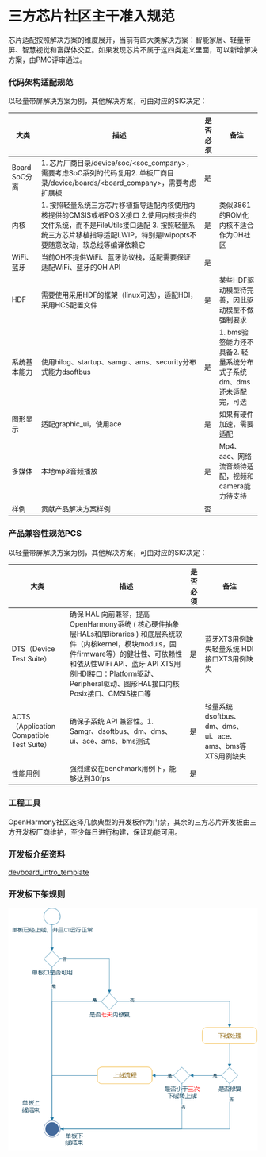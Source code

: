 # 三方芯片社区主干准入规范

芯片适配按照解决方案的维度展开，当前有四大类解决方案：智能家居、轻量带屏、智慧视觉和富媒体交互。如果发现芯片不属于这四类定义里面，可以新增解决方案，由PMC评审通过。

### 代码架构适配规范

以轻量带屏解决方案为例，其他解决方案，可由对应的SIG决定：

| **大类**      | **描述**                                                     | **是否必须** | **备注**                                                     |
| ------------- | ------------------------------------------------------------ | ------------ | ------------------------------------------------------------ |
| Board SoC分离 | 1. 芯片厂商目录/device/soc/<soc_company>，需要考虑SoC系列的代码复用2. 单板厂商目录/device/boards/<board_company>，需要考虑扩展板 | 是           |                                                              |
| 内核          | 1. 按照轻量系统三方芯片移植指导适配内核使用内核提供的CMSIS或者POSIX接口 2.使用内核提供的文件系统，而不是FileUtils接口适配 3. 按照轻量系统三方芯片移植指导适配LWIP，特别是lwipopts不要随意改动，软总线等编译依赖它 | 是           | 类似3861的ROM化内核不适合作为OH社区                          |
| WiFi、蓝牙    | 当前OH不提供WiFi、蓝牙协议栈，适配需要保证适配WiFi、蓝牙的OH API | 是           |                                                              |
| HDF           | 需要使用采用HDF的框架（linux可选），适配HDI，采用HCS配置文件 | 是           | 某些HDF驱动模型待完善，因此驱动模型不做强制要求              |
| 系统基本能力  | 使用hilog、startup、samgr、ams、security分布式能力dsoftbus   | 是           | 1. bms验签能力还不具备2. 轻量系统分布式子系统dm、dms还未适配完，可选 |
| 图形显示      | 适配graphic_ui，使用ace                                      | 是           | 如果有硬件加速，需要适配                                     |
| 多媒体        | 本地mp3音频播放                                              | 是           | Mp4、aac、网络流音频待适配，视频和camera能力待支持           |
| 样例          | 贡献产品解决方案样例                                         | 否           |                                                              |

### 产品兼容性规范PCS

以轻量带屏解决方案为例，其他解决方案，可由对应的SIG决定：

| **大类**                                  | **描述**                                                     | **是否必须** | **备注**                                                  |
| ----------------------------------------- | ------------------------------------------------------------ | ------------ | --------------------------------------------------------- |
| DTS（Device Test Suite）                  | 确保 HAL 向前兼容，提高OpenHarmony系统 ( 核心硬件抽象层HALs和库libraries ) 和底层系统软件（内核kernel，模块moduls，固件firmware等）的健壮性、可依赖性和依从性WiFi API、蓝牙 API XTS用例HDI接口：Platform驱动、Peripheral驱动、图形HAL接口内核Posix接口、CMSIS接口等 | 是           | 蓝牙XTS用例缺失轻量系统 HDI接口XTS用例缺失                |
| ACTS（Application Compatible Test Suite） | 确保子系统 API 兼容性。1. Samgr、dsoftbus、dm、dms、ui、ace、ams、bms测试 | 是           | 轻量系统dsoftbus、dm、dms、ui、ace、ams、bms等XTS用例缺失 |
| 性能用例                                  | 强烈建议在benchmark用例下，能够达到30fps                     | 是           |                                                           |

### 工程工具

OpenHarmony社区选择几款典型的开发板作为门禁，其余的三方芯片开发板由三方开发板厂商维护，至少每日进行构建，保证功能可用。

### 开发板介绍资料

[devboard_intro_template](assets/xxboard.md)

### 开发板下架规则

![devboard offline](assets/image-20211206224350921.png)


